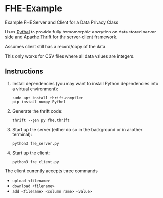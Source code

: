 # FHE-Example

Example FHE Server and Client for a Data Privacy Class

Uses [Pyfhel](https://github.com/ibarrond/Pyfhel/tree/master) to provide fully homomorphic encrytion on data stored server side and [Apache Thrift](https://thrift.apache.org/) for the server-client framework.

Assumes client still has a record/copy of the data.

This only works for CSV files where all data values are integers.

## Instructions

1. Install dependencies (you may want to install Python dependencies into a virtual environment):  
   ```
   sudo apt install thrift-compiler
   pip install numpy Pyfhel
   ```
2. Generate the thrift code:
   ```
   thrift --gen py fhe.thrift
   ```
3. Start up the server (either do so in the background or in another terminal):
   ```
   python3 fhe_server.py
   ```
4. Start up the client:
   ```
   python3 fhe_client.py
   ```

The client currently accepts three commands:
- `upload <filename>`
- `download <filename>`
- `add <filename> <column name> <value>`
